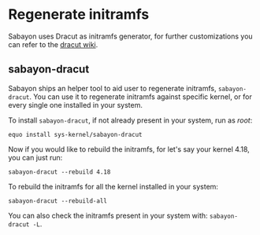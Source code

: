 # Regenerate initramfs

Sabayon uses Dracut as initramfs generator, for further customizations you can refer to the [dracut wiki](https://dracut.wiki.kernel.org/index.php/Main_Page).

## sabayon-dracut

Sabayon ships an helper tool to aid user to regenerate initramfs, `sabayon-dracut`.
You can use it to regenerate initramfs against specific kernel, or for every single one installed in your system.

To install `sabayon-dracut`, if not already present in your system, run as *root*:

    equo install sys-kernel/sabayon-dracut

Now if you would like to rebuild the initramfs, for let's say your kernel 4.18, you can just run:

    sabayon-dracut --rebuild 4.18

To rebuild the initramfs for all the kernel installed in your system:

    sabayon-dracut --rebuild-all
 
You can also check the initramfs present in your system with: `sabayon-dracut -L`.

